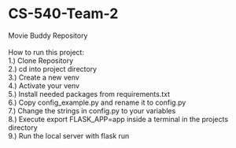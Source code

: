 # CS-540-Team-2
Movie Buddy Repository
<br /><br />
How to run this project:<br />
1.) Clone Repository<br />
2.) cd into project directory<br />
3.) Create a new venv<br />
4.) Activate your venv<br />
5.) Install needed packages from requirements.txt<br />
6.) Copy config_example.py and rename it to config.py<br />
7.) Change the strings in config.py to your variables<br />
8.) Execute export FLASK_APP=app inside a terminal in the projects directory<br />
9.) Run the local server with flask run<br />
